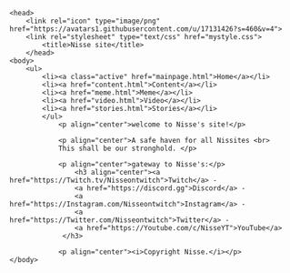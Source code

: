 <html>
<html lang="en-US">

	<head>
		<link rel="icon" type="image/png" href="https://avatars1.githubusercontent.com/u/17131426?s=460&v=4">
		<link rel="stylesheet" type="text/css" href="mystyle.css">
			<title>Nisse site</title>
		</head>
	<body>
		<ul>
			<li><a class="active" href="mainpage.html">Home</a></li>
			<li><a href="content.html">Content</a></li>
			<li><a href="meme.html">Meme</a></li>
			<li><a href="video.html">Video</a></li>
			<li><a href="stories.html">Stories</a></li>
			</ul>
				<p align="center">welcome to Nisse's site!</p>
		
				<p align="center">A safe haven for all Nissites <br>
				This shall be our stronghold. </p>
				
				<p align="center">gateway to Nisse's:</p> 
					<h3 align="center"><a href="https://Twitch.tv/Nisseontwitch">Twitch</a> - 
					<a href="https://discord.gg">Discord</a> -
					<a href="https://Instagram.com/Nisseontwitch">Instagram</a> - 
					<a href="https://Twitter.com/Nisseontwitch">Twitter</a> - 
					<a href="https://Youtube.com/c/NisseYT">YouTube</a>
				 </h3>
	
				<p align="center"><i>Copyright Nisse.</i></p>
	</body>
</html>
